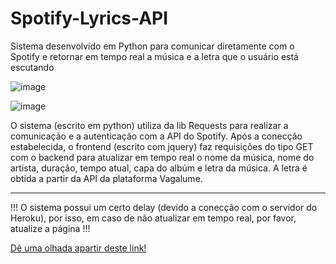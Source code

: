 # Spotify-Lyrics-API
Sistema desenvolvido em Python para comunicar diretamente com o Spotify e retornar em tempo real a música e a letra que o usuário está escutando

![image](https://user-images.githubusercontent.com/70926962/173472323-6b82c053-6f0e-47d9-8ed0-9dc8f6a2bacd.png)

![image](https://user-images.githubusercontent.com/70926962/173472682-a3116578-e8af-44aa-9b3b-421e4fc5d20c.png)

O sistema (escrito em python) utiliza da lib Requests para realizar a comunicação e a autenticação com a API do Spotify. Após a conecção estabelecida, o frontend
(escrito com jquery) faz requisições do tipo GET com o backend para atualizar em tempo real o nome da música, nome do artista, duração, tempo atual, capa do
albúm e letra da música. A letra é obtida a partir da API da plataforma Vagalume.

----------------------------------

!!! O sistema possui um certo delay (devido a conecção com o servidor do Heroku), por isso, em caso de não atualizar em tempo real, por favor, atualize a página !!!

<a href="https://autolyricsspotify.herokuapp.com/">Dê uma olhada apartir deste link!</a>
